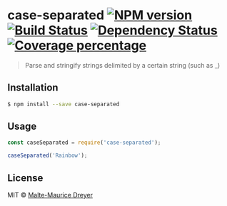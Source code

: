 # case-separated [![NPM version][npm-image]][npm-url] [![Build Status][travis-image]][travis-url] [![Dependency Status][daviddm-image]][daviddm-url] [![Coverage percentage][coveralls-image]][coveralls-url]
> Parse and stringify strings delimited by a certain string (such as _)

## Installation

```sh
$ npm install --save case-separated
```

## Usage

```js
const caseSeparated = require('case-separated');

caseSeparated('Rainbow');
```
## License

MIT © [Malte-Maurice Dreyer](https://github.com/Myhlamaeus)


[npm-image]: https://badge.fury.io/js/case-separated.svg
[npm-url]: https://npmjs.org/package/case-separated
[travis-image]: https://travis-ci.org/Myhlamaeus/case-separated.svg?branch=master
[travis-url]: https://travis-ci.org/Myhlamaeus/case-separated
[daviddm-image]: https://david-dm.org/Myhlamaeus/case-separated.svg?theme=shields.io
[daviddm-url]: https://david-dm.org/Myhlamaeus/case-separated
[coveralls-image]: https://coveralls.io/repos/Myhlamaeus/case-separated/badge.svg
[coveralls-url]: https://coveralls.io/r/Myhlamaeus/case-separated
